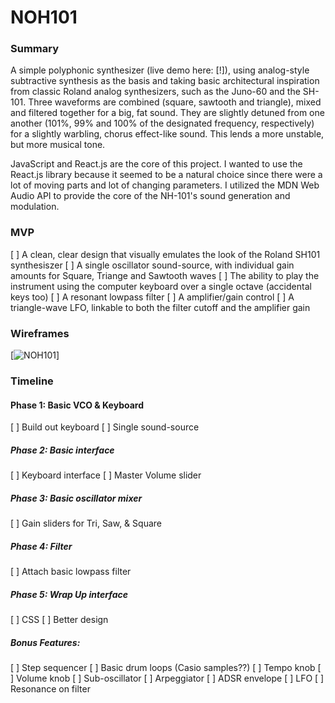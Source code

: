 # NOH101

### Summary

A simple polyphonic synthesizer (live demo here: [!]), using analog-style subtractive synthesis as the
basis and taking basic architectural inspiration from classic Roland analog
synthesizers, such as the Juno-60 and the SH-101. Three waveforms are combined
(square, sawtooth and triangle), mixed and filtered together for a big, fat sound.
They are slightly detuned from one another (101%, 99% and 100% of the designated frequency, respectively)
for a slightly warbling, chorus effect-like sound. This lends a more unstable, but
more musical tone.

JavaScript and React.js are the core of this project. I wanted to use the React.js library
because it seemed to be a natural choice since there were a lot of moving parts and lot of
changing parameters. I utilized the MDN Web Audio API to provide the core of the NH-101's sound generation and
modulation.

### MVP

[ ] A clean, clear design that visually emulates the look of the Roland SH101 synthesiszer
[ ] A single oscillator sound-source, with individual gain amounts for Square, Triange and Sawtooth waves
[ ] The ability to play the instrument using the computer keyboard over a single octave (accidental keys too)
[ ] A resonant lowpass filter
[ ] A amplifier/gain control
[ ] A triangle-wave LFO, linkable to both the filter cutoff and the amplifier gain

### Wireframes

[![NOH101](./docs/images/NOH101.png)]

### Timeline

#### Phase 1: Basic VCO & Keyboard

[ ] Build out keyboard
[ ] Single sound-source

##### Phase 2: Basic interface

[ ] Keyboard interface
[ ] Master Volume slider

##### Phase 3: Basic oscillator mixer

[ ] Gain sliders for Tri, Saw, & Square

##### Phase 4: Filter

[ ] Attach basic lowpass filter

##### Phase 5: Wrap Up interface

[ ] CSS
[ ] Better design

##### Bonus Features:

[ ] Step sequencer
[ ] Basic drum loops (Casio samples??)
[ ] Tempo knob
[ ] Volume knob
[ ] Sub-oscillator
[ ] Arpeggiator
[ ] ADSR envelope
[ ] LFO
[ ] Resonance on filter
